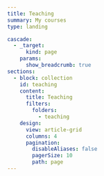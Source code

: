 ```yaml
---
title: Teaching
summary: My courses
type: landing

cascade:
  - _target:
      kind: page
    params:
      show_breadcrumb: true
sections:
  - block: collection
    id: teaching
    content:
      title: Teaching
      filters:
        folders:
          - teaching
    design:
      view: article-grid
      columns: 4
      pagination:
        disableAliases: false
        pagerSize: 10
        path: page
---
```

